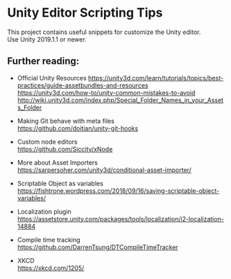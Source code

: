 # Unity Editor Scripting Tips

This project contains useful snippets for customize the Unity editor.  
Use Unity 2019.1.1 or newer.


## Further reading:

* Official Unity Resources
https://unity3d.com/learn/tutorials/topics/best-practices/guide-assetbundles-and-resources  
https://unity3d.com/how-to/unity-common-mistakes-to-avoid
http://wiki.unity3d.com/index.php/Special_Folder_Names_in_your_Assets_Folder

* Making Git behave with meta files  
https://github.com/doitian/unity-git-hooks 

* Custom node editors  
https://github.com/Siccity/xNode

* More about Asset Importers  
https://sarpersoher.com/unity3d/conditional-asset-importer/

* Scriptable Object as variables  
https://fishtrone.wordpress.com/2018/09/16/saving-scriptable-object-variables/

* Localization plugin  
https://assetstore.unity.com/packages/tools/localization/i2-localization-14884

* Compile time tracking  
https://github.com/DarrenTsung/DTCompileTimeTracker

* XKCD  
https://xkcd.com/1205/
